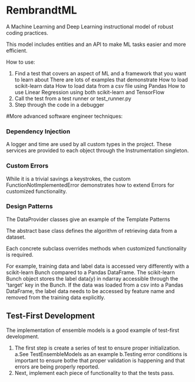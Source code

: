 # RembrandtML
A Machine Learning and Deep Learning instructional model of robust coding practices.

This model includes entities and an API to make ML tasks easier and more efficient.

How to use:
1. Find a test that covers an aspect of ML and a framework that you want to learn about
	There are lots of examples that demonstrate
		How to load scikit-learn data
		How to load data from a csv file using Pandas
		How to use Linear Regression using both scikit-learn and TensorFlow
2. Call the test from a test runner or test_runner.py
3. Step through the code in a debugger

#More advanced software engineer techniques:
###    Dependency Injection
A logger and time are used by all custom types in the project.  These services are provided to each object through the Instrumentation singleton.
###    Custom Errors
While it is a trivial savings a keystrokes, the custom FunctionNotImplementedError demonstrates how to extend Errors for customized functionality.
###	Design Patterns
The DataProvider classes give an example of the Template Patterns

The abstract base class defines the algorithm of retrieving data from a dataset.

Each concrete subclass overrides methods when customized functionality is required.

For example, training data and label data is accessed very differently with a scikit-learn Bunch compared to a Pandas DataFrame.  The scikit-learn Bunch object stores the label data(y) in ndarray accessible through the 'target' key in the Bunch.  If the data was loaded from a csv into a Pandas DataFrame, the label data needs to be accessed by feature name and removed from the training data explicitly.

## Test-First Development
The implementation of ensemble models is a good example of test-first development.
1. The first step is create a series of test to ensure proper initialization.
  a.See TestEnsembleModels as an example
  b.Testing error conditions is important to ensure bothe that proper validation is happening and that errors are being properly reported. 
2. Next, implement each piece of functionality to that the tests pass.
